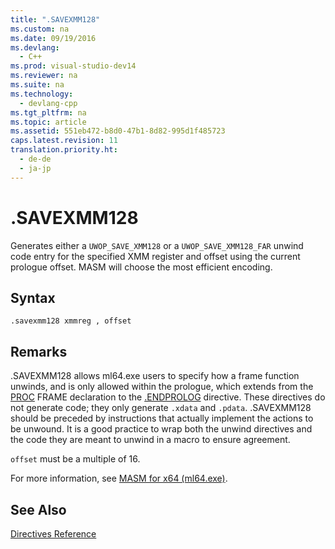 ```yaml
---
title: ".SAVEXMM128"
ms.custom: na
ms.date: 09/19/2016
ms.devlang: 
  - C++
ms.prod: visual-studio-dev14
ms.reviewer: na
ms.suite: na
ms.technology: 
  - devlang-cpp
ms.tgt_pltfrm: na
ms.topic: article
ms.assetid: 551eb472-b8d0-47b1-8d82-995d1f485723
caps.latest.revision: 11
translation.priority.ht: 
  - de-de
  - ja-jp
---
```

# .SAVEXMM128
Generates either a `UWOP_SAVE_XMM128` or a `UWOP_SAVE_XMM128_FAR` unwind code entry for the specified XMM register and offset using the current prologue offset. MASM will choose the most efficient encoding.  
  
## Syntax  
  
```  
.savexmm128 xmmreg , offset  
```  
  
## Remarks  
 .SAVEXMM128 allows ml64.exe users to specify how a frame function unwinds, and is only allowed within the prologue, which extends from the [PROC](../vs140/PROC.md) FRAME declaration to the [.ENDPROLOG](../vs140/.ENDPROLOG.md) directive. These directives do not generate code; they only generate `.xdata` and `.pdata`. .SAVEXMM128 should be preceded by instructions that actually implement the actions to be unwound. It is a good practice to wrap both the unwind directives and the code they are meant to unwind in a macro to ensure agreement.  
  
 `offset` must be a multiple of 16.  
  
 For more information, see [MASM for x64 (ml64.exe)](../vs140/MASM-for-x64--ml64.exe-.md).  
  
## See Also  
 [Directives Reference](../vs140/Directives-Reference.md)